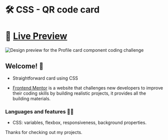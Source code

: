 # 🛠 CSS - QR code card

# 🔗 [Live Preview](https://amazing-lamarr-53237c.netlify.app/)
![Design preview for the Profile card component coding challenge](./design/desktop-preview.jpg)

## Welcome! 👋

- Straightforward card using CSS

- [Frontend Mentor](https://www.frontendmentor.io) is a website that challenges new developers to improve their coding skills by building realistic projects, it provides all the building materials.

### Languages and features 👨‍💻 

- CSS: variables, flexbox, responsiveness, background properties.

Thanks for checking out my projects.
